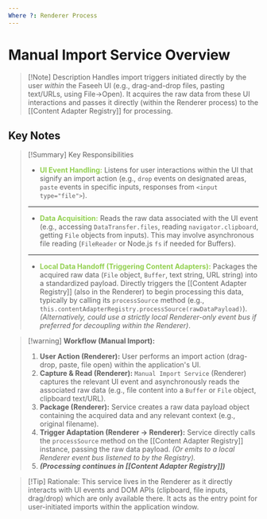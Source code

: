 ```yaml
---
Where ?: Renderer Process
---
```

# Manual Import Service Overview

> [!Note] Description
> Handles import triggers initiated directly by the user *within* the Faseeh UI (e.g., drag-and-drop files, pasting text/URLs, using File->Open). It acquires the raw data from these UI interactions and passes it directly (within the Renderer process) to the [[Content Adapter Registry]] for processing.

## Key Notes

> [!Summary] Key Responsibilities
> - <span style="font-weight:bold; color:rgb(146, 208, 80)">UI Event Handling:</span> Listens for user interactions within the UI that signify an import action (e.g., `drop` events on designated areas, `paste` events in specific inputs, responses from `<input type="file">`).
> ---
> - <span style="font-weight:bold; color:rgb(146, 208, 80)">Data Acquisition:</span> Reads the raw data associated with the UI event (e.g., accessing `DataTransfer.files`, reading `navigator.clipboard`, getting `File` objects from inputs). This may involve asynchronous file reading (`FileReader` or Node.js `fs` if needed for Buffers).
> ---
> - <span style="font-weight:bold; color:rgb(146, 208, 80)">Local Data Handoff (Triggering Content Adapters):</span> Packages the acquired raw data (`File` object, `Buffer`, text string, URL string) into a standardized payload. Directly triggers the [[Content Adapter Registry]] (also in the Renderer) to begin processing this data, typically by calling its `processSource` method (e.g., `this.contentAdapterRegistry.processSource(rawDataPayload)`). *(Alternatively, could use a strictly local Renderer-only event bus if preferred for decoupling within the Renderer)*.

> [!warning] **Workflow (Manual Import):**
> 1.  **User Action (Renderer):** User performs an import action (drag-drop, paste, file open) within the application's UI.
> 2.  **Capture & Read (Renderer):** `Manual Import Service` (Renderer) captures the relevant UI event and asynchronously reads the associated raw data (e.g., file content into a `Buffer` or `File` object, clipboard text/URL).
> 3.  **Package (Renderer):** Service creates a raw data payload object containing the acquired data and any relevant context (e.g., original filename).
> 4.  **Trigger Adaptation (Renderer -> Renderer):** Service directly calls the `processSource` method on the [[Content Adapter Registry]] instance, passing the raw data payload. *(Or emits to a local Renderer event bus listened to by the Registry).*
> 5.  ***(Processing continues in [[Content Adapter Registry]])***

> [!Tip] Rationale:
> This service lives in the Renderer as it directly interacts with UI events and DOM APIs (clipboard, file inputs, drag/drop) which are only available there. It acts as the entry point for user-initiated imports within the application window.